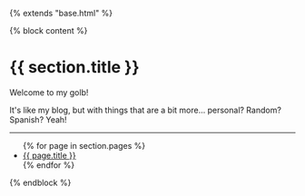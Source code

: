{% extends "base.html" %}

{% block content %}
<h1 class="title">{{ section.title }}</h1>
<p>Welcome to my golb!</p>

<p>It's like my blog, but with things that are a bit more… personal? Random? Spanish? Yeah!</p>

<hr>

<ul>
    {% for page in section.pages %}
    <li><a href="{{ page.permalink | safe }}">{{ page.title }}</a></li>
    {% endfor %}
</ul>
{% endblock %}
